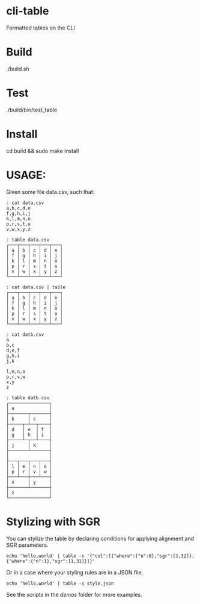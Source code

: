 # cli-table
Formatted tables on the CLI

# Build

./build.sh

# Test

./build/bin/test_table

# Install

cd build && sudo make install

# USAGE:

Given some file data.csv, such that:
```
: cat data.csv
a,b,c,d,e
f,g,h,i,j
k,l,m,n,o
p,r,s,t,u
v,w,x,y,z

: table data.csv
┌───┬───┬───┬───┬───┐
│ a │ b │ c │ d │ e │
│ f │ g │ h │ i │ j │
│ k │ l │ m │ n │ o │
│ p │ r │ s │ t │ u │
│ v │ w │ x │ y │ z │
└───┴───┴───┴───┴───┘

: cat data.csv | table
┌───┬───┬───┬───┬───┐
│ a │ b │ c │ d │ e │
│ f │ g │ h │ i │ j │
│ k │ l │ m │ n │ o │
│ p │ r │ s │ t │ u │
│ v │ w │ x │ y │ z │
└───┴───┴───┴───┴───┘
```
```
: cat datb.csv
a
b,c
d,e,f
g,h,i
j,k

l,m,n,o
p,r,v,w
x,y
z

: table datb.csv
┌───────────────┐
│ a             │
├───────┬───────┤
│ b     │ c     │
├─────┬─┴──┬────┤
│ d   │ e  │ f  │
│ g   │ h  │ i  │
├─────┴─┬──┴────┤
│ j     │ k     │
├───────┴───────┤
│               │
├───┬───┬───┬───┤
│ l │ m │ n │ o │
│ p │ r │ v │ w │
├───┴───┼───┴───┤
│ x     │ y     │
├───────┴───────┤
│ z             │
└───────────────┘
```

# Stylizing with SGR

You can stylize the table by declaring conditions for applying
alignment and SGR parameters.

```
echo 'hello,world' | table -s '{"col":[{"where":{"n":0},"sgr":[1,32]},{"where":{"n":1},"sgr":[1,31]}]}'
```

Or in a case where your styling rules are in a JSON file.

```
echo 'hello,world' | table -s style.json
```

See the scripts in the *demos* folder for more examples.
